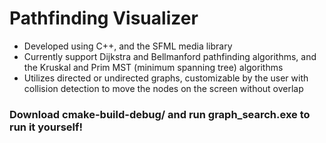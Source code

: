 # Pathfinding Visualizer
- Developed using C++, and the SFML media library
- Currently support Dijkstra and Bellmanford pathfinding algorithms, and the Kruskal and Prim MST (minimum spanning tree) algorithms
- Utilizes directed or undirected graphs, customizable by the user with collision detection to move the nodes on the screen without overlap

### Download cmake-build-debug/ and run graph_search.exe to run it yourself!